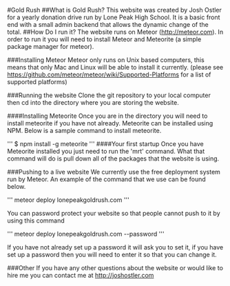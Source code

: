 #Gold Rush
##What is Gold Rush?
This website was created by Josh Ostler for a yearly donation drive run by Lone Peak High School. It is a basic front end with a small admin backend that allows the dynamic change of the total.
##How Do I run it?
The website runs on Meteor (http://meteor.com). In order to run it you will need to install Meteor and Meteorite (a simple package manager for meteor).

###Installing Meteor
Meteor only runs on Unix based computers, this means that only Mac and Linux will be able to install it currently. (please see https://github.com/meteor/meteor/wiki/Supported-Platforms for a list of supported platforms)

###Running the website
Clone the git repository to your local computer then cd into the directory where you are storing the website.

####Installing Meteorite
Once you are in the directory you will need to install meteorite if you have not already. Meteorite can be installed using NPM. Below is a sample command to install meteorite.

'''
$ npm install -g meteorite
'''
####Your first startup
Once you have Meteorite installed you just need to run the 'mrt' command. What that command will do is pull down all of the packages that the website is using.

###Pushing to a live website
We currently use the free deployment system run by Meteor. An example of the command that we use can be found below.

'''
meteor deploy lonepeakgoldrush.com
'''

You can password protect your website so that people cannot push to it by using this command

'''
meteor deploy lonepeakgoldrush.com --password
'''

If you have not already set up a password it will ask you to set it, if you have set up a password then you will need to enter it so that you can change it.

###Other
If you have any other questions about the website or would like to hire me you can contact me at http://joshostler.com